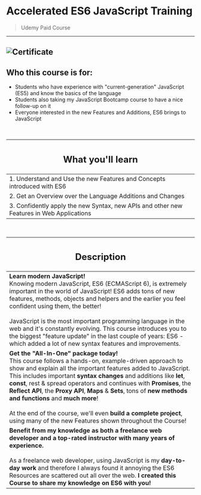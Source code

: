 # Accelerated ES6 JavaScript Training
> Udemy Paid Course
---
![Certificate](https://udemy-certificate.s3.amazonaws.com/image/UC-ad96ad15-917e-4e69-b2a4-c22bbf18c76a.jpg)
---
## **Who this course is for:**
- Students who have experience with "current-generation" JavaScript (ES5) and know the basics of the language
- Students also taking my JavaScript Bootcamp course to have a nice follow-up on it
- Everyone interested in the new Features and Additions, ES6 brings to JavaScript

<br>

| <h2>**What you'll learn**</h2> |
| --------- |
| 1. Understand and Use the new Features and Concepts introduced with ES6 |
| 2. Get an Overview over the Language Additions and Changes |
| 3. Confidently apply the new Syntax, new APIs and other new Features in Web Applications |

<br>

| <h2>**Description**</h2> |
| --------------- |
| **​Learn modern JavaScript!** <br> Knowing modern JavaScript, ES6 (ECMAScript 6), is extremely important in the world of JavaScript! ES6 adds tons of new features, methods, objects and helpers and the earlier you feel confident using them, the better! <br><br> JavaScript is the most important programming language in the web and it's constantly evolving. This course introduces you to the biggest "feature update" in the last couple of years: ES6 - which added a lot of new syntax features and improvements. |
| **Get the "All-In-One" package today!** <br> This course follows a hands-on, example-driven approach to show and explain all the important features added to JavaScript. This includes important **syntax changes** and additions like **let**, **const**, rest & spread operators and continues with **Promises**, the **Reflect API**, the **Proxy API**, **Maps** & **Sets**, tons of **new methods and functions** and **much more**! <br><br> At the end of the course, we'll even **build a complete project**, using many of the new Features shown throughout the Course! |
| **Benefit from my knowledge as both a freelance web developer and a top-rated instructor with many years of experience.** <br><br>As a freelance web developer, using JavaScript is my **day-to-day work** and therefore I always found it annoying the ES6 Resources are scattered out all over the web. **I created this Course to share my knowledge on ES6 with you!** |